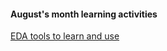 #### August's month learning activities

[EDA tools to learn and use](https://github.com/dicdesign/ieeeMentorshipHyd/blob/main/internshipRoadmap/2%20cover%20in%20august/tools%20to%20use.txt)

